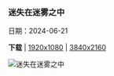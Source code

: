 ### 迷失在迷雾之中

日期：2024-06-21

**下载**  |  [1920x1080](https://cn.bing.com/th?id=OHR.BrazilRainforest_ZH-CN6432366530_1920x1080.jpg)  |  [3840x2160](https://cn.bing.com/th?id=OHR.BrazilRainforest_ZH-CN6432366530_UHD.jpg)

![迷失在迷雾之中](https://cn.bing.com/th?id=OHR.BrazilRainforest_ZH-CN6432366530_1920x1080.jpg "亚马逊雨林，巴西 (© Claus Meyer/plainpicture)")

